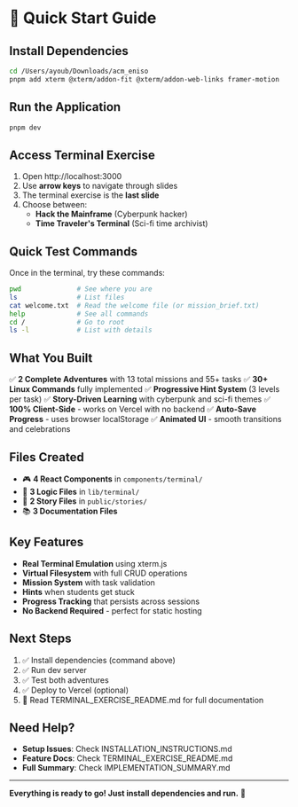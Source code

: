 # 🚀 Quick Start Guide

## Install Dependencies

```bash
cd /Users/ayoub/Downloads/acm_eniso
pnpm add xterm @xterm/addon-fit @xterm/addon-web-links framer-motion
```

## Run the Application

```bash
pnpm dev
```

## Access Terminal Exercise

1. Open http://localhost:3000
2. Use **arrow keys** to navigate through slides
3. The terminal exercise is the **last slide**
4. Choose between:
   - **Hack the Mainframe** (Cyberpunk hacker)
   - **Time Traveler's Terminal** (Sci-fi time archivist)

## Quick Test Commands

Once in the terminal, try these commands:

```bash
pwd              # See where you are
ls               # List files
cat welcome.txt  # Read the welcome file (or mission_brief.txt)
help             # See all commands
cd /             # Go to root
ls -l            # List with details
```

## What You Built

✅ **2 Complete Adventures** with 13 total missions and 55+ tasks
✅ **30+ Linux Commands** fully implemented
✅ **Progressive Hint System** (3 levels per task)
✅ **Story-Driven Learning** with cyberpunk and sci-fi themes
✅ **100% Client-Side** - works on Vercel with no backend
✅ **Auto-Save Progress** - uses browser localStorage
✅ **Animated UI** - smooth transitions and celebrations

## Files Created

- 🎮 **4 React Components** in `components/terminal/`
- 🧠 **3 Logic Files** in `lib/terminal/`
- 📖 **2 Story Files** in `public/stories/`
- 📚 **3 Documentation Files**

## Key Features

- **Real Terminal Emulation** using xterm.js
- **Virtual Filesystem** with full CRUD operations
- **Mission System** with task validation
- **Hints** when students get stuck
- **Progress Tracking** that persists across sessions
- **No Backend Required** - perfect for static hosting

## Next Steps

1. ✅ Install dependencies (command above)
2. ✅ Run dev server
3. ✅ Test both adventures
4. ✅ Deploy to Vercel (optional)
5. 📖 Read TERMINAL_EXERCISE_README.md for full documentation

## Need Help?

- **Setup Issues**: Check INSTALLATION_INSTRUCTIONS.md
- **Feature Docs**: Check TERMINAL_EXERCISE_README.md
- **Full Summary**: Check IMPLEMENTATION_SUMMARY.md

---

**Everything is ready to go! Just install dependencies and run.** 🎉
